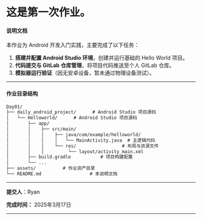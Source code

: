 # 这是第一次作业。

#### **说明文档**

本作业为 Android 开发入门实践，主要完成了以下任务：

1. **搭建并配置 Android Studio 环境**，创建并运行基础的 Hello World 项目。
2. **代码提交与 GitLab 仓库管理**，将项目代码推送至个人 GitLab 仓库。
3. **模拟器运行验证**（因无安卓设备，暂未通过物理设备测试）。

---

#### **作业目录结构**

```markdown
Day01/  
├── daily_android_project/      # Android Studio 项目源码  
│   └── Helloworld/      # Android Studio 项目源码  
│       ├── app/  
│       │    ├── src/main/  
│       │    │    ├── java/com/example/helloworld/  
│       │    │    │   └── MainActivity.java  # 主逻辑代码  
│       │    │    └── res/                 # 布局与资源文件  
│       │    │         └── layout/activity_main.xml  
│       ├── build.gradle           # 项目构建配置  
│       └── ...  
├── assets/          # 作业资产目录  
└── README.md                  # 本说明文档  
```

---

**提交人**：Ryan

**完成时间：** 2025年3月17日

----

